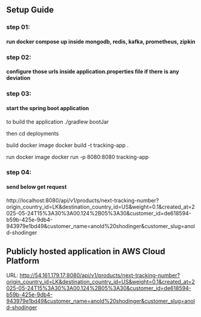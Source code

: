 ## Setup Guide

### step 01:
#### run docker compose up inside mongodb, redis, kafka, prometheus, zipkin

### step 02:
#### configure those urls inside application.properties file if there is any deviation

### step 03:
#### start the spring boot application
to build the application
./gradlew bootJar

then
cd deployments

build docker image
docker build -t tracking-app .

run docker image
docker run -p 8080:8080 tracking-app

### step 04:
#### send below get request
http://localhost:8080/api/v1/products/next-tracking-number?origin_country_id=LK&destination_country_id=US&weight=0.1&created_at=2025-05-24T15%3A30%3A00.124%2B05%3A30&customer_id=de618594-b59b-425e-9db4-943979e1bd49&customer_name=anold%20shodinger&customer_slug=anold-shodinger

## Publicly hosted application in AWS Cloud Platform
URL: http://54.161.179.17:8080/api/v1/products/next-tracking-number?origin_country_id=LK&destination_country_id=US&weight=0.1&created_at=2025-05-24T15%3A30%3A00.124%2B05%3A30&customer_id=de618594-b59b-425e-9db4-943979e1bd49&customer_name=anold%20shodinger&customer_slug=anold-shodinger